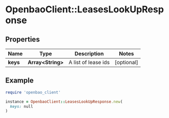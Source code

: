# OpenbaoClient::LeasesLookUpResponse

## Properties

| Name | Type | Description | Notes |
| ---- | ---- | ----------- | ----- |
| **keys** | **Array&lt;String&gt;** | A list of lease ids | [optional] |

## Example

```ruby
require 'openbao_client'

instance = OpenbaoClient::LeasesLookUpResponse.new(
  keys: null
)
```

